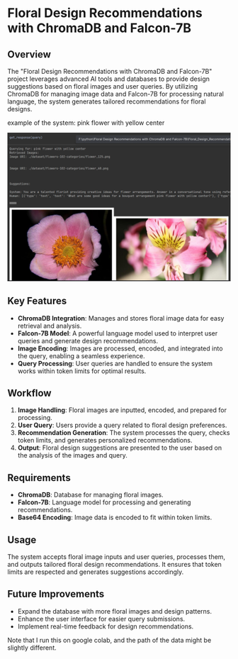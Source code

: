 # Floral Design Recommendations with ChromaDB and Falcon-7B

## Overview

The "Floral Design Recommendations with ChromaDB and Falcon-7B" project leverages advanced AI tools and databases to
provide design suggestions based on floral images and user queries. By utilizing ChromaDB for managing image data and
Falcon-7B for processing natural language, the system generates tailored recommendations for floral designs.

example of the system:
pink flower with yellow center

![img.png](img.png)

## Key Features

- **ChromaDB Integration**: Manages and stores floral image data for easy retrieval and analysis.
- **Falcon-7B Model**: A powerful language model used to interpret user queries and generate design recommendations.
- **Image Encoding**: Images are processed, encoded, and integrated into the query, enabling a seamless experience.
- **Query Processing**: User queries are handled to ensure the system works within token limits for optimal results.

## Workflow

1. **Image Handling**: Floral images are inputted, encoded, and prepared for processing.
2. **User Query**: Users provide a query related to floral design preferences.
3. **Recommendation Generation**: The system processes the query, checks token limits, and generates personalized
   recommendations.
4. **Output**: Floral design suggestions are presented to the user based on the analysis of the images and query.

## Requirements

- **ChromaDB**: Database for managing floral images.
- **Falcon-7B**: Language model for processing and generating recommendations.
- **Base64 Encoding**: Image data is encoded to fit within token limits.

## Usage

The system accepts floral image inputs and user queries, processes them, and outputs tailored floral design
recommendations. It ensures that token limits are respected and generates suggestions accordingly.

## Future Improvements

- Expand the database with more floral images and design patterns.
- Enhance the user interface for easier query submissions.
- Implement real-time feedback for design recommendations.

Note that I run this on google colab, and the path of the data might be slightly different.

